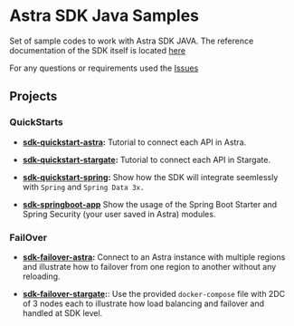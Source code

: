 # Astra SDK Java Samples

Set of sample codes to work with Astra SDK JAVA. The reference documentation of the SDK itself is located [here](https://github.com/datastax/astra-sdk-java/wiki)

For any questions or requirements used the [Issues](https://github.com/DataStax-Examples/astra-sdk-java-samples/issues)

## Projects

### QuickStarts

- **[sdk-quickstart-astra](sdk-quickstart-astra):** Tutorial to connect each API in Astra.

- **[sdk-quickstart-stargate](sdk-quickstart-stargate):** Tutorial to connect each API in Stargate.

- **[sdk-quickstart-spring](sdk-quickstart-spring):** Show how the SDK will integrate seemlessly with `Spring` and `Spring Data 3x.`

- **[sdk-springboot-app](sdk-springboot-app)** Show the usage of the Spring Boot Starter and Spring Security (your user saved in Astra) modules.

### FailOver

- **[sdk-failover-astra](sdk-failover-astra):** Connect to an Astra instance with multiple regions and illustrate how to failover from one region to another without any reloading.

- **[sdk-failover-stargate](sdk-failover-stargate):**: Use the provided `docker-compose` file with 2DC of 3 nodes each to illustrate how load balancing and failover and handled at SDK level.




